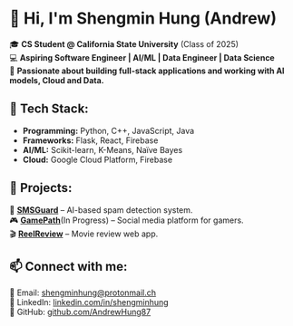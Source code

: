 # 👋 Hi, I'm Shengmin Hung (Andrew)  

🎓 **CS Student @ California State University** (Class of 2025)  
💻 **Aspiring Software Engineer | AI/ML | Data Engineer | Data Science**  
🚀 **Passionate about building full-stack applications and working with AI models, Cloud and Data.**  

## 🔧 Tech Stack:
- **Programming:** Python, C++, JavaScript, Java  
- **Frameworks:** Flask, React, Firebase  
- **AI/ML:** Scikit-learn, K-Means, Naïve Bayes  
- **Cloud:** Google Cloud Platform, Firebase

## 📌 Projects:
🚀 **[SMSGuard](https://github.com/AndrewHung87/smsGuard)** – AI-based spam detection system.  
🎮 **[GamePath](https://github.com/GasperPls/GamePath)**(In Progress) – Social media platform for gamers.  
🎬 **[ReelReview](https://github.com/jddMaz/ReelReview)** – Movie review web app. 

## 📫 Connect with me:
📧 Email: [shengminhung@protonmail.ch](mailto:shengminhung@protonmail.ch)  
🔗 LinkedIn: [linkedin.com/in/shengminhung](https://linkedin.com/in/shengminhung)  
🔗 GitHub: [github.com/AndrewHung87](https://github.com/AndrewHung87)  
